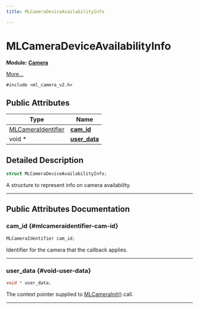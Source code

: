 ```yaml
---
title: MLCameraDeviceAvailabilityInfo

---
```


# MLCameraDeviceAvailabilityInfo

**Module:** **[Camera](/versioned_docs/version-22-Mar-2023/api-ref/api/Modules/group___camera/group___camera.md)**



 [More...](#detailed-description)


`#include <ml_camera_v2.h>`

## Public Attributes

| Type           | Name           |
| -------------- | -------------- |
| [MLCameraIdentifier](/versioned_docs/version-22-Mar-2023/api-ref/api/Modules/group___camera/group___camera.md#enums-mlcameraidentifier) | **[cam_id](/versioned_docs/version-22-Mar-2023/api-ref/api/Modules/group___camera/struct_m_l_camera_device_availability_info.md#mlcameraidentifier-cam-id)**  |
| void * | **[user_data](/versioned_docs/version-22-Mar-2023/api-ref/api/Modules/group___camera/struct_m_l_camera_device_availability_info.md#void-user-data)**  |

## Detailed Description

```cpp
struct MLCameraDeviceAvailabilityInfo;
```


A structure to represent info on camera availability. 





-----------
## Public Attributes Documentation

### cam_id {#mlcameraidentifier-cam-id}

```cpp
MLCameraIdentifier cam_id;
```


Identifier for the camera that the callback applies. 





-----------

### user_data {#void-user-data}

```cpp
void * user_data;
```


The context pointer supplied to [MLCameraInit()](/versioned_docs/version-22-Mar-2023/api-ref/api/Modules/group___camera/group___camera.md#mlresult-mlcamerainit) call. 





-----------


